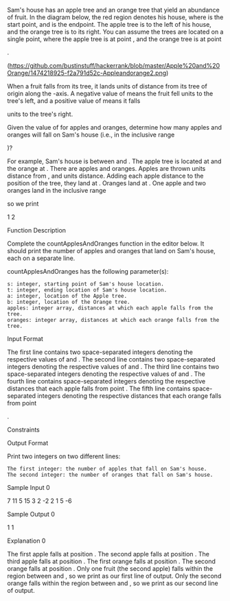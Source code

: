 Sam's house has an apple tree and an orange tree that yield an abundance of fruit. In the diagram below, the red region denotes his house, where is the start point, and is the endpoint. The apple tree is to the left of his house, and the orange tree is to its right. You can assume the trees are located on a single point, where the apple tree is at point , and the orange tree is at point

.

(https://github.com/bustinstuff/hackerrank/blob/master/Apple%20and%20Orange/1474218925-f2a791d52c-Appleandorange2.png)

When a fruit falls from its tree, it lands
units of distance from its tree of origin along the -axis. A negative value of means the fruit fell units to the tree's left, and a positive value of means it falls

units to the tree's right.

Given the value of
for apples and oranges, determine how many apples and oranges will fall on Sam's house (i.e., in the inclusive range

)?

For example, Sam's house is between
and . The apple tree is located at and the orange at . There are apples and oranges. Apples are thrown units distance from , and units distance. Adding each apple distance to the position of the tree, they land at . Oranges land at . One apple and two oranges land in the inclusive range

so we print

1
2

Function Description

Complete the countApplesAndOranges function in the editor below. It should print the number of apples and oranges that land on Sam's house, each on a separate line.

countApplesAndOranges has the following parameter(s):

    s: integer, starting point of Sam's house location.
    t: integer, ending location of Sam's house location.
    a: integer, location of the Apple tree.
    b: integer, location of the Orange tree.
    apples: integer array, distances at which each apple falls from the tree.
    oranges: integer array, distances at which each orange falls from the tree.

Input Format

The first line contains two space-separated integers denoting the respective values of
and .
The second line contains two space-separated integers denoting the respective values of and .
The third line contains two space-separated integers denoting the respective values of and .
The fourth line contains space-separated integers denoting the respective distances that each apple falls from point .
The fifth line contains space-separated integers denoting the respective distances that each orange falls from point

.

Constraints

Output Format

Print two integers on two different lines:

    The first integer: the number of apples that fall on Sam's house.
    The second integer: the number of oranges that fall on Sam's house.

Sample Input 0

7 11
5 15
3 2
-2 2 1
5 -6

Sample Output 0

1
1

Explanation 0

The first apple falls at position
.
The second apple falls at position .
The third apple falls at position .
The first orange falls at position .
The second orange falls at position .
Only one fruit (the second apple) falls within the region between and , so we print as our first line of output.
Only the second orange falls within the region between and , so we print as our second line of output. 
